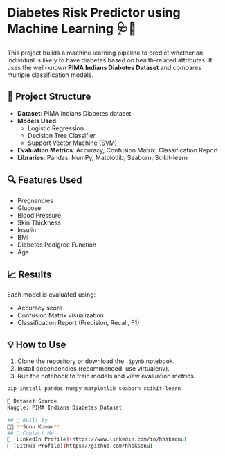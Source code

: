 # Diabetes Risk Predictor using Machine Learning 🩺🤖

This project builds a machine learning pipeline to predict whether an individual is likely to have diabetes based on health-related attributes. It uses the well-known **PIMA Indians Diabetes Dataset** and compares multiple classification models.

## 📂 Project Structure

- **Dataset**: PIMA Indians Diabetes dataset
- **Models Used**:
  - Logistic Regression
  - Decision Tree Classifier
  - Support Vector Machine (SVM)
- **Evaluation Metrics**: Accuracy, Confusion Matrix, Classification Report
- **Libraries**: Pandas, NumPy, Matplotlib, Seaborn, Scikit-learn

## 🔍 Features Used
- Pregnancies
- Glucose
- Blood Pressure
- Skin Thickness
- Insulin
- BMI
- Diabetes Pedigree Function
- Age

## 📈 Results
Each model is evaluated using:
- Accuracy score
- Confusion Matrix visualization
- Classification Report (Precision, Recall, F1)

## 💡 How to Use

1. Clone the repository or download the `.ipynb` notebook.
2. Install dependencies (recommended: use virtualenv).
3. Run the notebook to train models and view evaluation metrics.

```bash
pip install pandas numpy matplotlib seaborn scikit-learn

📁 Dataset Source
Kaggle: PIMA Indians Diabetes Dataset

## 🤝 Built By
👨‍💻 **Sonu Kumar**  
## 🤝 Contact Me
🔗 [LinkedIn Profile](https://www.linkedin.com/in/hhsksonu)  
🔗 [GitHub Profile](https://github.com/hhsksonu)
